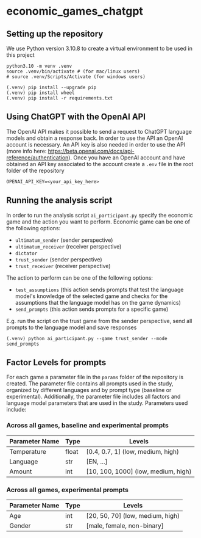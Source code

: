 # economic_games_chatgpt

## Setting up the repository

We use Python version 3.10.8 to create a virtual environment to be used in this project

```
python3.10 -m venv .venv
source .venv/bin/activate # (for mac/linux users)
# source .venv/Scripts/Activate (for windows users)

(.venv) pip install --upgrade pip
(.venv) pip install wheel
(.venv) pip install -r requirements.txt
```

## Using ChatGPT with the OpenAI API

The OpenAI API makes it possible to send a request to ChatGPT language models and obtain a response back. In order to 
use the API an OpenAI account is necessary. An API key is also needed in order to use the API (more info here: https://beta.openai.com/docs/api-reference/authentication).
Once you have an OpenAI account and have obtained an API key associated to the account create a `.env` file in the root folder
of the repository 

```
OPENAI_API_KEY=<your_api_key_here>
```

## Running the analysis script

In order to run the analysis script `ai_participant.py` specify the economic game and the action you want to perform.
Economic game can be one of the following options:

* `ultimatum_sender` (sender perspective)
* `ultimatum_receiver` (receiver perspective)
* `dictator`
* `trust_sender` (sender perspective)
* `trust_receiver` (receiver perspective)

The action to perform can be one of the following options:

* `test_assumptions` (this action sends prompts that test the language model's knowledge of the selected game and checks for the assumptions that the language model has on the game dynamics)
* `send_prompts` (this action sends prompts for a specific game)

E.g. run the script on the trust game from the sender perspective, send all prompts to the language model and save responses
```
(.venv) python ai_participant.py --game trust_sender --mode send_prompts
```

## Factor Levels for prompts

For each game a parameter file in the `params` folder of the repository is created.
The parameter file contains all prompts used in the study, organized by different languages and by prompt type (baseline or experimental).
Additionally, the parameter file includes all factors and language model parameters that are used in the study.
Parameters used include:

### Across all games, baseline and experimental prompts
| Parameter Name | Type  | Levels                              |
|----------------|-------|-------------------------------------|
| Temperature    | float | [0.4, 0.7, 1] (low, medium, high)   |
| Language       | str   | [EN, ...]                           |
| Amount         | int   | [10, 100, 1000] (low, medium, high) |

### Across all games, experimental prompts
| Parameter Name | Type | Levels                           |
|----------------|------|----------------------------------|
| Age            | int  | [20, 50, 70] (low, medium, high) |
| Gender         | str  | [male, female, non-binary]       |
